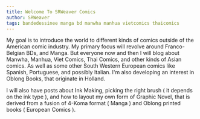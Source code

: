 ```yaml
---
title: Welcome To SRWeaver Comics
author: SRWeaver
tags: bandedessinee manga bd manwha manhua vietcomics thaicomics
---
```

My goal is to introduce the world to different kinds of comics outside of the American comic industry. My primary focus will revolve around Franco-Belgian BDs, and Manga. But everyone now and then I will blog about Manwha, Manhua, Viet Comics, Thai Comics, and other kinds of Asian comics. As well as some other South Western European comics like Spanish, Portuguese, and possibly Italian. I'm also developing an interest in Oblong Books, that originate in Holland.

I will also have posts about Ink Making, picking the right brush ( it depends on the ink type ), and how to layout my own form of Graphic Novel, that is derived from a fusion of 4-Koma format ( Manga ) and Oblong printed books ( European Comics ).
